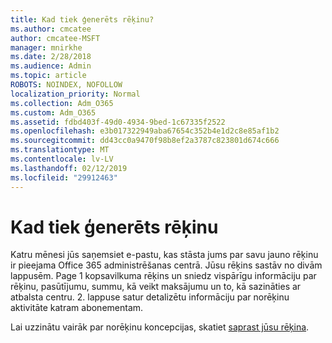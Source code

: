 ```yaml
---
title: Kad tiek ģenerēts rēķinu?
ms.author: cmcatee
author: cmcatee-MSFT
manager: mnirkhe
ms.date: 2/28/2018
ms.audience: Admin
ms.topic: article
ROBOTS: NOINDEX, NOFOLLOW
localization_priority: Normal
ms.collection: Adm_O365
ms.custom: Adm_O365
ms.assetid: fdbd403f-49d0-4934-9bed-1c67335f2522
ms.openlocfilehash: e3b017322949aba67654c352b4e1d2c8e85af1b2
ms.sourcegitcommit: dd43cc0a9470f98b8ef2a3787c823801d674c666
ms.translationtype: MT
ms.contentlocale: lv-LV
ms.lasthandoff: 02/12/2019
ms.locfileid: "29912463"
---
```

# <a name="when-is-the-billing-statement-generated"></a>Kad tiek ģenerēts rēķinu

Katru mēnesi jūs saņemsiet e-pastu, kas stāsta jums par savu jauno rēķinu ir pieejama Office 365 administrēšanas centrā. Jūsu rēķins sastāv no divām lappusēm. Page 1 kopsavilkuma rēķins un sniedz vispārīgu informāciju par rēķinu, pasūtījumu, summu, kā veikt maksājumu un to, kā sazināties ar atbalsta centru. 2. lappuse satur detalizētu informāciju par norēķinu aktivitāte katram abonementam.
  
Lai uzzinātu vairāk par norēķinu koncepcijas, skatiet [saprast jūsu rēķina](https://support.office.com/article/0724b428-fb59-4962-8c37-6674166d7507).
  

